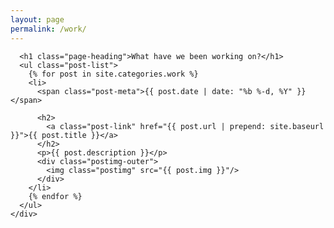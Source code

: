 ```yaml
---
layout: page
permalink: /work/
---
```


<div class = "container-fluid">
  <div class ="row">
    <div class="col-md-1 col-sm-1"></div>
    <div class="col-lg-12 col-md-10 col-sm-10" class="home">

      <h1 class="page-heading">What have we been working on?</h1>
      <ul class="post-list">
        {% for post in site.categories.work %}
        <li>
          <span class="post-meta">{{ post.date | date: "%b %-d, %Y" }}</span>

          <h2>
            <a class="post-link" href="{{ post.url | prepend: site.baseurl }}">{{ post.title }}</a>
          </h2>
          <p>{{ post.description }}</p>
          <div class="postimg-outer">
            <img class="postimg" src="{{ post.img }}"/> 
          </div>
        </li>
        {% endfor %}
      </ul>
    </div>
  </div>
</div>
